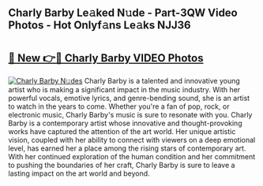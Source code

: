 ## Charly Barby Le𝚊ked N𝚞de - Part-3QW Video Photos - Hot Onlyf𝚊ns Le𝚊ks NJJ36

# <h2><a href="http://ab30661.deff.icu/?id=Charly+Barby">🔗 New 👉🔴 Charly Barby VIDEO Photos</a></h2>

[![Charly Barby N𝚞des](https://i.imgur.com/rIISA9y.gif)](http://ab30661.deff.icu/?id=Charly+Barby)
Charly Barby is a talented and innovative young artist who is making a significant impact in the music industry. With her powerful vocals, emotive lyrics, and genre-bending sound, she is an artist to watch in the years to come. Whether you're a fan of pop, rock, or electronic music, Charly Barby's music is sure to resonate with you. Charly Barby is a contemporary artist whose innovative and thought-provoking works have captured the attention of the art world. Her unique artistic vision, coupled with her ability to connect with viewers on a deep emotional level, has earned her a place among the rising stars of contemporary art. With her continued exploration of the human condition and her commitment to pushing the boundaries of her craft, Charly Barby is sure to leave a lasting impact on the art world and beyond.

